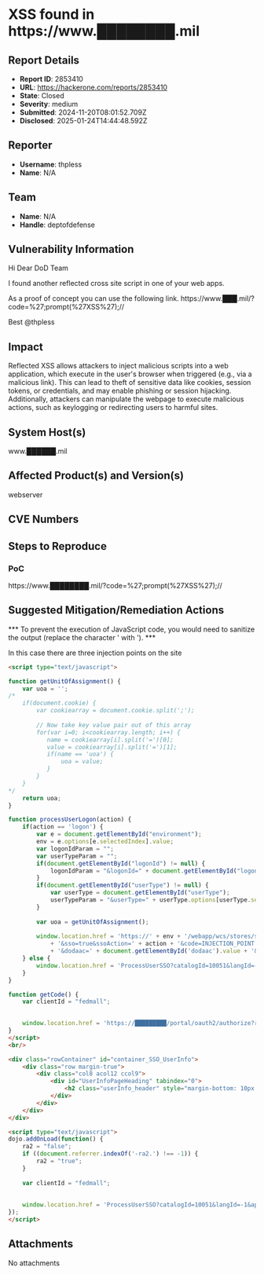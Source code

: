 # XSS found in https://www.████████.mil

## Report Details
- **Report ID**: 2853410
- **URL**: https://hackerone.com/reports/2853410
- **State**: Closed
- **Severity**: medium
- **Submitted**: 2024-11-20T08:01:52.709Z
- **Disclosed**: 2025-01-24T14:44:48.592Z

## Reporter
- **Username**: thpless
- **Name**: N/A

## Team
- **Name**: N/A
- **Handle**: deptofdefense

## Vulnerability Information
Hi Dear DoD Team

I found another reflected cross site script in one of your web apps. 

As a proof of concept you can use the following link.
https://www.███.mil/?code=%27;prompt(%27XSS%27);//

Best
@thpless

## Impact

Reflected XSS allows attackers to inject malicious scripts into a web application, which execute in the user's browser when triggered (e.g., via a malicious link). This can lead to theft of sensitive data like cookies, session tokens, or credentials, and may enable phishing or session hijacking. Additionally, attackers can manipulate the webpage to execute malicious actions, such as keylogging or redirecting users to harmful sites.

## System Host(s)
www.██████.mil

## Affected Product(s) and Version(s)
webserver

## CVE Numbers


## Steps to Reproduce
### PoC

https://www.████████.mil/?code=%27;prompt(%27XSS%27);//

## Suggested Mitigation/Remediation Actions
*** To prevent the execution of JavaScript code, you would need to sanitize the output (replace the character ' with \'). ***

In this case there are three injection points on the site

```html
<script type="text/javascript">

function getUnitOfAssignment() {
	var uoa = '';
/*	
	if(document.cookie) {
		var cookiearray = document.cookie.split(';');
	
		// Now take key value pair out of this array
		for(var i=0; i<cookiearray.length; i++) {
		   name = cookiearray[i].split('=')[0];
		   value = cookiearray[i].split('=')[1];
		   if(name == 'uoa') {
			   uoa = value;
		   }
		}
	}
*/	
	return uoa;
}

function processUserLogon(action) {
	if(action == 'logon') {
		var e = document.getElementById("environment");
		env = e.options[e.selectedIndex].value;
		var logonIdParam = "";
		var userTypeParam = "";
		if(document.getElementById("logonId") != null) {
			logonIdParam = "&logonId=" + document.getElementById("logonId").value;
		}
		if(document.getElementById("userType") != null) {
			var userType = document.getElementById("userType");
			userTypeParam = "&userType=" + userType.options[userType.selectedIndex].value;
		}
		
		var uoa = getUnitOfAssignment();
		
		window.location.href = 'https://' + env + '/webapp/wcs/stores/servlet/ProcessUserSSO?catalogId=10051&langId=-1&storeId=' + 10801
			+ '&sso=true&ssoAction=' + action + '&code=INJECTION_POINT' + logonIdParam + userTypeParam + '&uoa=' + uoa 
			+ '&dodaac=' + document.getElementById('dodaac').value + '&json=' + document.getElementById('json').value;
	} else {
		window.location.href = 'ProcessUserSSO?catalogId=10051&langId=-1&sso=true&ssoAction=' + action + '&code=INJECTION_POINT';
	}
}

function getCode() {
	var clientId = "fedmall";
	

	window.location.href = 'https://█████████/portal/oauth2/authorize?response_type=code&client_id=' + clientId + '&redirect_uri=https://www.████████.mil/webapp/wcs/stores/servlet/en/fedmall?sso=true';	
}
</script>
<br/>

<div class="rowContainer" id="container_SSO_UserInfo">
	<div class="row margin-true">
		<div class="col8 acol12 ccol9">
			<div id="UserInfoPageHeading" tabindex="0">
				<h2 class="userInfo_header" style="margin-bottom: 10px !important;">Processing User Sign In...</h2>
			</div>
		</div>
	</div>
</div>

<script type="text/javascript">
dojo.addOnLoad(function() {
	ra2 = "false";
	if ((document.referrer.indexOf('-ra2.') !== -1)) {
		ra2 = "true";	
	}
	
	var clientId = "fedmall";
	
	
	window.location.href = 'ProcessUserSSO?catalogId=10051&langId=-1&app='+clientId+'&ra2='+ra2+'&ssoAction=logon&code=INJECTION_POINT&uoa=' + getUnitOfAssignment();
});
</script>
```



## Attachments
No attachments
